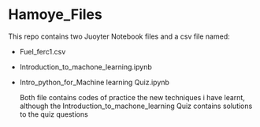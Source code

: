 # Hamoye_Files

This repo contains two Juoyter Notebook files and a csv file named:
* Fuel_ferc1.csv
* Introduction_to_machone_learning.ipynb
* Intro_python_for_Machine learning Quiz.ipynb

  Both file contains codes of practice the new techniques i have learnt, although the Introduction_to_machone_learning Quiz 
  contains solutions to the quiz questions 
